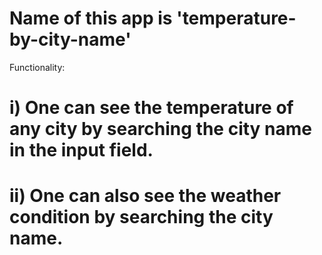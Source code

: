 # Name of this app is 'temperature-by-city-name'

Functionality:
# i) One can see the temperature of any city by searching the city name in the input field.
# ii) One can also see the weather condition by searching the city name.

